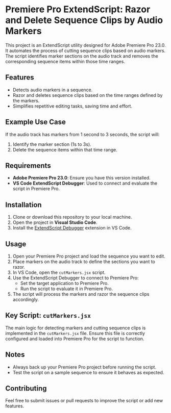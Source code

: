 # Premiere Pro ExtendScript: Razor and Delete Sequence Clips by Audio Markers

This project is an ExtendScript utility designed for Adobe Premiere Pro 23.0. It automates the process of cutting sequence clips based on audio markers. The script identifies marker sections on the audio track and removes the corresponding sequence items within those time ranges.

## Features

- Detects audio markers in a sequence.
- Razor and deletes sequence clips based on the time ranges defined by the markers.
- Simplifies repetitive editing tasks, saving time and effort.

## Example Use Case

If the audio track has markers from 1 second to 3 seconds, the script will:
1. Identify the marker section (1s to 3s).
2. Delete the sequence items within that time range.

## Requirements

- **Adobe Premiere Pro 23.0**: Ensure you have this version installed.
- **VS Code ExtendScript Debugger**: Used to connect and evaluate the script in Premiere Pro.

## Installation

1. Clone or download this repository to your local machine.
2. Open the project in **Visual Studio Code**.
3. Install the [ExtendScript Debugger](https://marketplace.visualstudio.com/items?itemName=Adobe.extendscript-debug) extension in VS Code.

## Usage

1. Open your Premiere Pro project and load the sequence you want to edit.
2. Place markers on the audio track to define the sections you want to razor.
3. In VS Code, open the `cutMarkers.jsx` script.
4. Use the ExtendScript Debugger to connect to Premiere Pro:
   - Set the target application to Premiere Pro.
   - Run the script to evaluate it in Premiere Pro.
5. The script will process the markers and razor the sequence clips accordingly.

## Key Script: `cutMarkers.jsx`

The main logic for detecting markers and cutting sequence clips is implemented in the `cutMarkers.jsx` file. Ensure this file is correctly configured and loaded into Premiere Pro for the script to function.

## Notes

- Always back up your Premiere Pro project before running the script.
- Test the script on a sample sequence to ensure it behaves as expected.

## Contributing

Feel free to submit issues or pull requests to improve the script or add new features.

